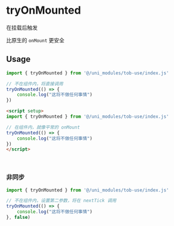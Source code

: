 # tryOnMounted

在挂载后触发

比原生的 `onMount` 更安全

## Usage

```js
import { tryOnMounted } from '@/uni_modules/tob-use/index.js'

// 不在组件内，将直接调用
tryOnMounted(() => {
    console.log("这将不做任何事情")
})
```

```html
<script setup>
import { tryOnMounted } from '@/uni_modules/tob-use/index.js'

// 在组件内，就像平常的 onMount
tryOnMounted(() => {
    console.log("这将不做任何事情")
})
</script>
```

<br />

### 非同步

```js
import { tryOnMounted } from '@/uni_modules/tob-use/index.js'

// 不在组件内，设置第二参数，将在 nextTick 调用
tryOnMounted(() => {
    console.log("这将不做任何事情")
}, false)
```